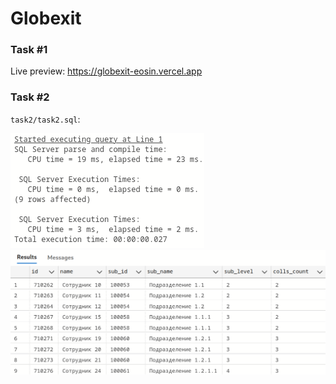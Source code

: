 # Globexit

### Task #1

Live preview: https://globexit-eosin.vercel.app

### Task #2

`task2/task2.sql`:

![query execution time](https://github.com/r0cky6/globexit/blob/main/task2/query-time.png?raw=true)
![query results](https://github.com/r0cky6/globexit/blob/main/task2/query-results.png?raw=true)
